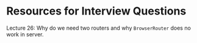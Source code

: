 # Resources for Interview Questions

Lecture 26: Why do we need two routers and why `BrowserRouter` does no work in server.

